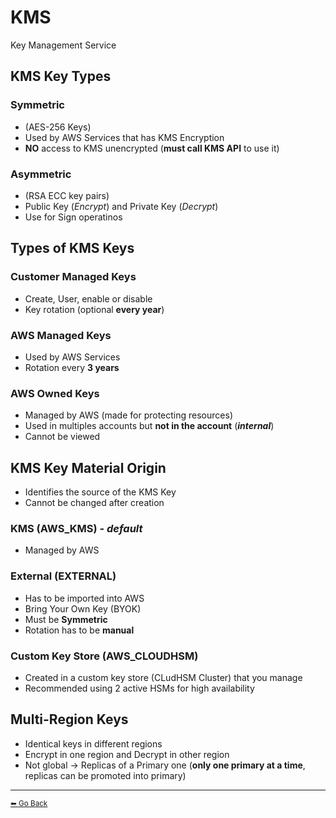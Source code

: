 # KMS
Key Management Service

## KMS Key Types
### Symmetric
* (AES-256 Keys)
* Used by AWS Services that has KMS Encryption
* **NO** access to KMS unencrypted (**must call KMS API** to use it)

### Asymmetric
* (RSA ECC key pairs)
* Public Key (*Encrypt*) and Private Key (*Decrypt*)
* Use for Sign operatinos

## Types of KMS Keys
### Customer Managed Keys
* Create, User, enable or disable
* Key rotation (optional **every year**)

### AWS Managed Keys
* Used by AWS Services
* Rotation every **3 years**

### AWS Owned Keys
* Managed by AWS (made for protecting resources)
* Used in multiples accounts but **not in the account** (***internal***)
* Cannot be viewed

## KMS Key Material Origin
* Identifies the source of the KMS Key
* Cannot be changed after creation

### KMS (AWS_KMS) - *default*
* Managed by AWS
### External (EXTERNAL)
* Has to be imported into AWS
* Bring Your Own Key (BYOK)
* Must be **Symmetric**
* Rotation has to be **manual**
### Custom Key Store (AWS_CLOUDHSM)
* Created in a custom key store (CLudHSM Cluster) that you manage
* Recommended using 2 active HSMs for high availability

## Multi-Region Keys
* Identical keys in different regions
* Encrypt in one region and Decrypt in other region
* Not global -> Replicas of a Primary one (**only one primary at a time**, replicas can be promoted into primary)


---

[<small>⬅ Go Back</small>](./index.md)
